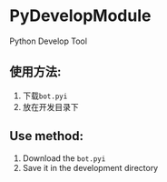 # PyDevelopModule
Python Develop Tool

## 使用方法:
1. 下载`bot.pyi`
2. 放在开发目录下

## Use method:
1. Download the `bot.pyi`
2. Save it in the development directory
